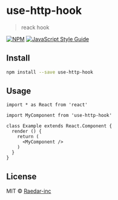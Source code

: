 # use-http-hook

> reack hook

[![NPM](https://img.shields.io/npm/v/use-http-hook.svg)](https://www.npmjs.com/package/use-http-hook) [![JavaScript Style Guide](https://img.shields.io/badge/code_style-standard-brightgreen.svg)](https://standardjs.com)

## Install

```bash
npm install --save use-http-hook
```

## Usage

```tsx
import * as React from 'react'

import MyComponent from 'use-http-hook'

class Example extends React.Component {
  render () {
    return (
      <MyComponent />
    )
  }
}
```

## License

MIT © [Raedar-inc](https://github.com/raedar-inc)
